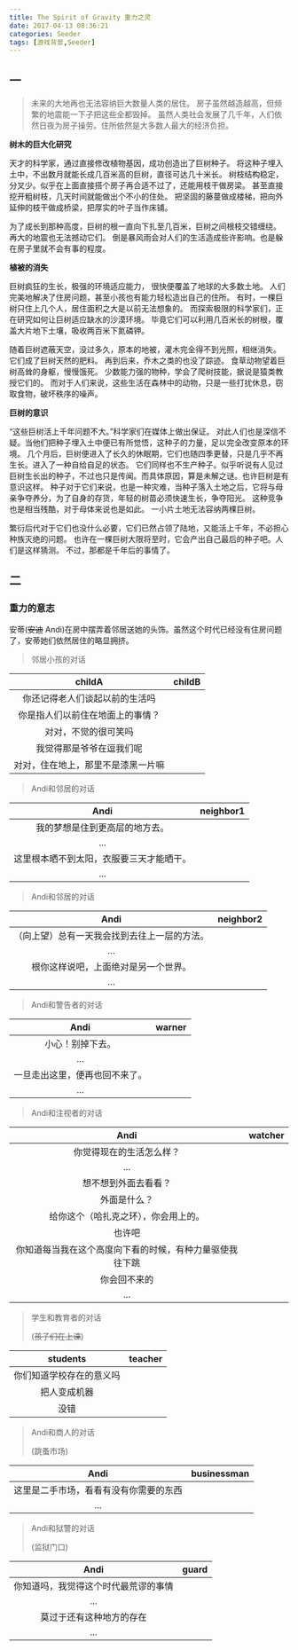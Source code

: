 ```yaml
---
title: The Spirit of Gravity 重力之灵
date: 2017-04-13 08:36:21
categories: Seeder
tags: [游戏背景,Seeder]
---
```


## 一

>未来的大地再也无法容纳巨大数量人类的居住。
>房子虽然越造越高，但频繁的地震能一下子把这些全都毁掉。
>虽然人类社会发展了几千年，人们依然日夜为房子操劳。住所依然是大多数人最大的经济负担。

**树木的巨大化研究**

天才的科学家，通过直接修改植物基因，成功创造出了巨树种子。
将这种子埋入土中，不出数月就能长成几百米高的巨树，直径可达几十米长。
树枝结构稳定，分叉少。似乎在上面直接搭个房子再合适不过了，还能用枝干做房梁。
甚至直接挖开粗树枝，几天时间就能做出个不小的住处。
把坚固的藤蔓做成楼梯，把向外延伸的枝干做成桥梁，把厚实的叶子当作床铺。

为了成长到那种高度，巨树的根一直向下扎至几百米，巨树之间根枝交错缠绕。
再大的地震也无法撼动它们。
倒是暴风雨会对人们的生活造成些许影响。也是躲在房子里就不会有事的程度。

**植被的消失**

巨树疯狂的生长，极强的环境适应能力，
很快便覆盖了地球的大多数土地。
人们完美地解决了住房问题，甚至小孩也有能力轻松造出自己的住所。
有时，一棵巨树只住上几个人，居住面积之大是以前无法想象的。
而探索极限的科学家们，正在研究如何让巨树适应缺水的沙漠环境。
毕竟它们可以利用几百米长的树根，覆盖大片地下土壤，吸收两百米下氮磷钾。

随着巨树遮蔽天空，没过多久，原本的地被，灌木完全得不到光照，相继消失。
它们成了巨树天然的肥料。
再到后来，乔木之类的也没了踪迹。
食草动物望着巨树高耸的身躯，慢慢饿死。
少数能力强的物种，学会了爬树技能，据说是猿类教授它们的。
而对于人们来说，这些生活在森林中的动物，只是一些打扰休息，窃取食物，破坏秩序的噪声。

**巨树的意识**

“这些巨树活上千年问题不大。”科学家们在媒体上做出保证。
对此人们也是深信不疑。当他们把种子埋入土中便已有所觉悟，这种子的力量，足以完全改变原本的环境。
几个月后，巨树便进入了长久的休眠期，它们也随四季更替，只是几乎不再生长。进入了一种自给自足的状态。
它们同样也不生产种子。似乎听说有人见过巨树生长出的种子，不过也只是传闻。而具体原因，算是未解之谜。也许巨树是有意识这样。
种子对于它们来说，也是一种灾难，当种子落入土地之后，它将与母亲争夺养分，为了自身的存货，年轻的树苗必须快速生长，争夺阳光。
这种竞争也是相当残酷，对于母体来说也是如此。
一小片土地无法容纳两棵巨树。

繁衍后代对于它们也没什么必要，它们已然占领了陆地，又能活上千年，不必担心种族灭绝的问题。
也许在一棵巨树大限将至时，它会产出自己最后的种子吧。人们是这样猜测。
不过，那都是千年后的事情了。

## 二 
### 重力的意志

安蒂(~~安迪~~ Andi)在房中摆弄着邻居送她的头饰。虽然这个时代已经没有住房问题了，安蒂她们依然居住的略显拥挤。

>邻居小孩的对话

childA | childB
:------: | :-------
  |你还记得老人们谈起以前的生活吗
你是指人们以前住在地面上的事情？ | 
  |对对，不觉的很可笑吗
我觉得那是爷爷在逗我们呢|
  |对对，住在地上，那里不是漆黑一片嘛

>Andi和邻居的对话

Andi | neighbor1
:------: | :-------
  | 我的梦想是住到更高层的地方去。
...|  
  | 这里根本晒不到太阳，衣服要三天才能晒干。
...|

>Andi和邻居的对话

Andi | neighbor2
:------: | :-------
  | （向上望）总有一天我会找到去往上一层的方法。
...|  
  | 根你这样说吧，上面绝对是另一个世界。
...|

>Andi和警告者的对话

Andi | warner
:------: | :-------
  | 小心！别掉下去。
...| 
  | 一旦走出这里，便再也回不来了。
...|

>Andi和注视者的对话

Andi | watcher
:------: | :-------
  | 你觉得现在的生活怎么样？
...| 
  | 想不想到外面去看看？
外面是什么？ |
  | 给你这个（哈扎克之环），你会用上的。
也许吧  |
  | 你知道每当我在这个高度向下看的时候，有种力量驱使我往下跳
你会回不来的 |
  |...


>学生和教育者的对话
>
>(~~孩子们在上课~~)

students | teacher
:------: | :-------
  | 你们知道学校存在的意义吗
把人变成机器 |
  | 没错

>Andi和商人的对话
>
>(跳蚤市场)

Andi | businessman
:------: | :-------
  | 这里是二手市场，看看有没有你需要的东西
... |

>Andi和狱警的对话
>
>(监狱门口)

Andi | guard
:------: | :-------
  | 你知道吗，我觉得这个时代最荒谬的事情
... |
  |莫过于还有这种地方的存在
... |
